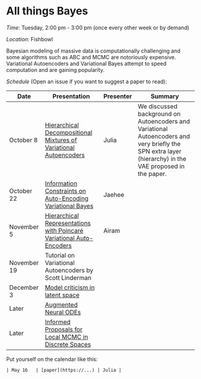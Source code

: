 # All things Bayes 
*Time*: Tuesday, 2:00 pm - 3:00 pm (once every other week or by demand)

*Location*: Fishbowl

Bayesian modeling of massive data is computationally challenging and some algorithms such as ABC and MCMC are notoriously expensive. Variational Autoencoders and Variational Bayes attempt to speed computation and are gaining popularity. 

*Schedule* (Open an issue if you want to suggest a paper to read):

| Date | Presentation | Presenter | Summary |
|------|--------------|-----------|---------|
| October 8 | [Hierarchical Decompositional Mixtures of Variational Autoencoders](http://proceedings.mlr.press/v97/tan19b.html) | Julia | We discussed background on Autoencoders and Variational Autoencoders and very briefly the SPN extra layer (hierarchy) in the VAE proposed in the paper.|
| October 22 |[Information Constraints on Auto-Encoding Variational Bayes](https://arxiv.org/abs/1805.08672) | Jaehee | |
| November 5 |[Hierarchical Representations with Poincaré Variational Auto-Encoders](https://arxiv.org/abs/1901.06033) |Airam  | |
| November 19|Tutorial on Variational Autoencoders by Scott Linderman || |
| December 3| [Model criticism in latent space](https://projecteuclid.org/download/pdfview_1/euclid.ba/1560240024)|| |
| Later |[Augmented Neural ODEs](https://arxiv.org/abs/1904.01681) || |
| Later |[Informed Proposals for Local MCMC in Discrete Spaces](https://www.tandfonline.com/doi/full/10.1080/01621459.2019.1585255)|| |

Put yourself on the calendar like this:
```
| May 16   | [paper](https://...) | Julia |
